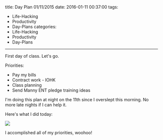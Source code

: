 title: Day Plan 01/11/2015
date: 2016-01-11 00:37:00
tags:
  - Life-Hacking
  - Productivity
  - Day-Plans
categories:
  - Life-Hacking
  - Productivity
  - Day-Plans
---

First day of class. Let's go.

Priorities:
- Pay my bills
- Contract work - IOHK
- Class planning
- Send Manny ENT pledge training ideas

I'm doing this plan at night on the 11th since I overslept this morning. No more late nights if I can help it.

Here's what I did today:

![](/images/google-calendar-agenda-2016-01-11.png)

I accomplished all of my priorities, woohoo!
